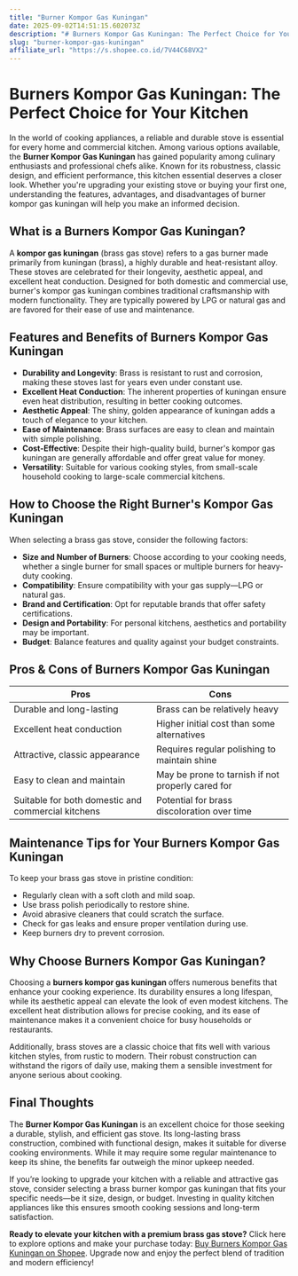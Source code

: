 ```yaml
---
title: "Burner Kompor Gas Kuningan"
date: 2025-09-02T14:51:15.602073Z
description: "# Burners Kompor Gas Kuningan: The Perfect Choice for Your Kitchen..."
slug: "burner-kompor-gas-kuningan"
affiliate_url: "https://s.shopee.co.id/7V44C68VX2"
---
```

# Burners Kompor Gas Kuningan: The Perfect Choice for Your Kitchen

In the world of cooking appliances, a reliable and durable stove is essential for every home and commercial kitchen. Among various options available, the **Burner Kompor Gas Kuningan** has gained popularity among culinary enthusiasts and professional chefs alike. Known for its robustness, classic design, and efficient performance, this kitchen essential deserves a closer look. Whether you're upgrading your existing stove or buying your first one, understanding the features, advantages, and disadvantages of burner kompor gas kuningan will help you make an informed decision.

## What is a Burners Kompor Gas Kuningan?

A **kompor gas kuningan** (brass gas stove) refers to a gas burner made primarily from kuningan (brass), a highly durable and heat-resistant alloy. These stoves are celebrated for their longevity, aesthetic appeal, and excellent heat conduction. Designed for both domestic and commercial use, burner's kompor gas kuningan combines traditional craftsmanship with modern functionality. They are typically powered by LPG or natural gas and are favored for their ease of use and maintenance.

## Features and Benefits of Burners Kompor Gas Kuningan

- **Durability and Longevity**: Brass is resistant to rust and corrosion, making these stoves last for years even under constant use.
- **Excellent Heat Conduction**: The inherent properties of kuningan ensure even heat distribution, resulting in better cooking outcomes.
- **Aesthetic Appeal**: The shiny, golden appearance of kuningan adds a touch of elegance to your kitchen.
- **Ease of Maintenance**: Brass surfaces are easy to clean and maintain with simple polishing.
- **Cost-Effective**: Despite their high-quality build, burner's kompor gas kuningan are generally affordable and offer great value for money.
- **Versatility**: Suitable for various cooking styles, from small-scale household cooking to large-scale commercial kitchens.

## How to Choose the Right Burner's Kompor Gas Kuningan

When selecting a brass gas stove, consider the following factors:
- **Size and Number of Burners**: Choose according to your cooking needs, whether a single burner for small spaces or multiple burners for heavy-duty cooking.
- **Compatibility**: Ensure compatibility with your gas supply—LPG or natural gas.
- **Brand and Certification**: Opt for reputable brands that offer safety certifications.
- **Design and Portability**: For personal kitchens, aesthetics and portability may be important.
- **Budget**: Balance features and quality against your budget constraints.

## Pros & Cons of Burners Kompor Gas Kuningan

| **Pros**                                | **Cons**                                |
|-----------------------------------------|----------------------------------------|
| Durable and long-lasting             | Brass can be relatively heavy       |
| Excellent heat conduction            | Higher initial cost than some alternatives |
| Attractive, classic appearance       | Requires regular polishing to maintain shine |
| Easy to clean and maintain           | May be prone to tarnish if not properly cared for |
| Suitable for both domestic and commercial kitchens | Potential for brass discoloration over time |

## Maintenance Tips for Your Burners Kompor Gas Kuningan

To keep your brass gas stove in pristine condition:
- Regularly clean with a soft cloth and mild soap.
- Use brass polish periodically to restore shine.
- Avoid abrasive cleaners that could scratch the surface.
- Check for gas leaks and ensure proper ventilation during use.
- Keep burners dry to prevent corrosion.

## Why Choose Burners Kompor Gas Kuningan?

Choosing a **burners kompor gas kuningan** offers numerous benefits that enhance your cooking experience. Its durability ensures a long lifespan, while its aesthetic appeal can elevate the look of even modest kitchens. The excellent heat distribution allows for precise cooking, and its ease of maintenance makes it a convenient choice for busy households or restaurants.

Additionally, brass stoves are a classic choice that fits well with various kitchen styles, from rustic to modern. Their robust construction can withstand the rigors of daily use, making them a sensible investment for anyone serious about cooking.

## Final Thoughts

The **Burner Kompor Gas Kuningan** is an excellent choice for those seeking a durable, stylish, and efficient gas stove. Its long-lasting brass construction, combined with functional design, makes it suitable for diverse cooking environments. While it may require some regular maintenance to keep its shine, the benefits far outweigh the minor upkeep needed.

If you’re looking to upgrade your kitchen with a reliable and attractive gas stove, consider selecting a brass burner kompor gas kuningan that fits your specific needs—be it size, design, or budget. Investing in quality kitchen appliances like this ensures smooth cooking sessions and long-term satisfaction.

**Ready to elevate your kitchen with a premium brass gas stove?** Click here to explore options and make your purchase today: [Buy Burners Kompor Gas Kuningan on Shopee](https://s.shopee.co.id/7V44C68VX2). Upgrade now and enjoy the perfect blend of tradition and modern efficiency!
